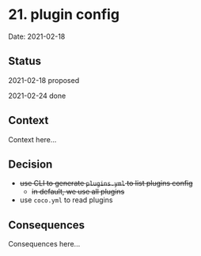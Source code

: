 # 21. plugin config

Date: 2021-02-18

## Status

2021-02-18 proposed

2021-02-24 done

## Context

Context here...

## Decision

 - ~~use CLI to generate `plugins.yml` to list plugins config~~
    - ~~in default, we use all plugins~~
 - use `coco.yml` to read plugins 

## Consequences

Consequences here...
